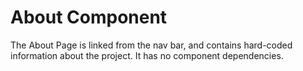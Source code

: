 # About Component

The About Page is linked from the nav bar, and contains hard-coded information about the project.  It has no component dependencies.
